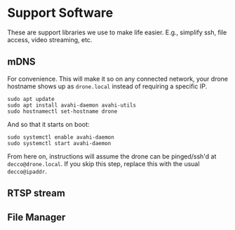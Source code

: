 # Support Software
These are support libraries we use to make life easier. E.g., simplify ssh, file access, video streaming, etc.

## mDNS
For convenience. This will make it so on any connected network, your drone hostname shows up as `drone.local` instead of requiring a specific IP.
```
sudo apt update
sudo apt install avahi-daemon avahi-utils
sudo hostnamectl set-hostname drone
```
And so that it starts on boot:
```
sudo systemctl enable avahi-daemon
sudo systemctl start avahi-daemon
```
From here on, instructions will assume the drone can be pinged/ssh'd at `decco@drone.local`. If you skip this step, replace this with the usual `decco@ipaddr`.

## RTSP stream

## File Manager